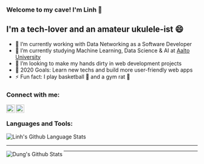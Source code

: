 ### Welcome to my cave! I'm Linh 👋

## I'm a tech-lover and an amateur ukulele-ist 😄
- 🔭 I’m currently working with Data Networking as a Software Developer
- 🌱 I’m currently studying Machine Learning, Data Science & AI at [Aalto University][aalto]
- 🙌 I’m looking to make my hands dirty in web development projects
- 🥅 2020 Goals: Learn new techs and build more user-friendly web apps
- ⚡ Fun fact: I play basketball 🏀 and a gym rat 🐀

### Connect with me:

[<img align="left" alt="Khanhlinh | LinkedIn" width="22px" src="https://cdn.jsdelivr.net/npm/simple-icons@v3/icons/linkedin.svg" />][linkedin]
[<img align="left" alt="Khanhlinh | Porfolio" width="22px" src="https://cdn.jsdelivr.net/npm/simple-icons@v3/icons/github.svg" />][portfolio]

<br />

### Languages and Tools:
<img align="left" alt="Linh's Github Language Stats" src="https://github-readme-stats.vercel.app/api/top-langs/?username=khalinguy&layout=compact" />

<br />

---
<img align="left" alt="Dung's Github Stats" src="https://github-readme-stats.vercel.app/api?username=dungvo0111&show_icons=true&hide_border=true&count_private=true" />

---


[aalto]: https://www.aalto.fi/en/study-options/masters-programme-in-computer-communication-and-information-sciences-machine-learning
[linkedin]: https://www.linkedin.com/in/khanh-linh-nguyen-veronica/
[portfolio]: https://khalinguy.github.io/


